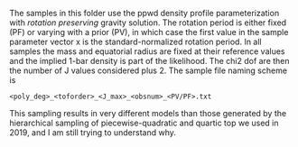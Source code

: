 The samples in this folder use the ppwd density profile parameterization with
*rotation preserving* gravity solution. The rotation period is either fixed
(PF) or varying with a prior (PV), in which case the first value in the sample
parameter vector x is the standard-normalized rotation period. In all samples
the mass and equatorial radius are fixed at their reference values and the
implied 1-bar density is part of the likelihood. The chi2 dof are then the
number of J values considered plus 2. The sample file naming scheme is

`<poly_deg>_<toforder>_<J_max>_<obsnum>_<PV/PF>.txt`

This sampling results in very different models than those generated by the
hierarchical sampling of piecewise-quadratic and quartic top we used in 2019,
and I am still trying to understand why.